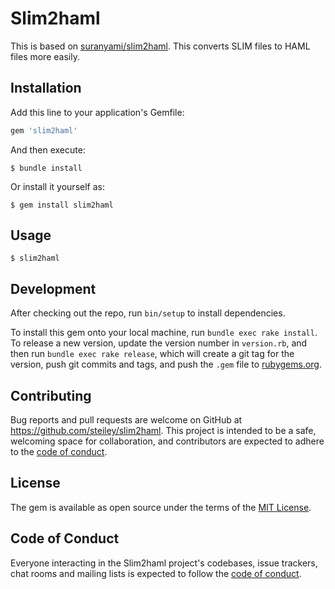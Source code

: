 # Slim2haml

This is based on [suranyami/slim2haml](https://github.com/suranyami/slim2haml).
This converts SLIM files to HAML files more easily.

## Installation

Add this line to your application's Gemfile:

```ruby
gem 'slim2haml'
```

And then execute:

    $ bundle install

Or install it yourself as:

    $ gem install slim2haml

## Usage

    $ slim2haml

## Development

After checking out the repo, run `bin/setup` to install dependencies.

To install this gem onto your local machine, run `bundle exec rake install`. To release a new version, update the version number in `version.rb`, and then run `bundle exec rake release`, which will create a git tag for the version, push git commits and tags, and push the `.gem` file to [rubygems.org](https://rubygems.org).

## Contributing

Bug reports and pull requests are welcome on GitHub at https://github.com/steiley/slim2haml. This project is intended to be a safe, welcoming space for collaboration, and contributors are expected to adhere to the [code of conduct](https://github.com/[USERNAME]/slim2haml/blob/master/CODE_OF_CONDUCT.md).


## License

The gem is available as open source under the terms of the [MIT License](https://opensource.org/licenses/MIT).

## Code of Conduct

Everyone interacting in the Slim2haml project's codebases, issue trackers, chat rooms and mailing lists is expected to follow the [code of conduct](https://github.com/[USERNAME]/slim2haml/blob/master/CODE_OF_CONDUCT.md).
